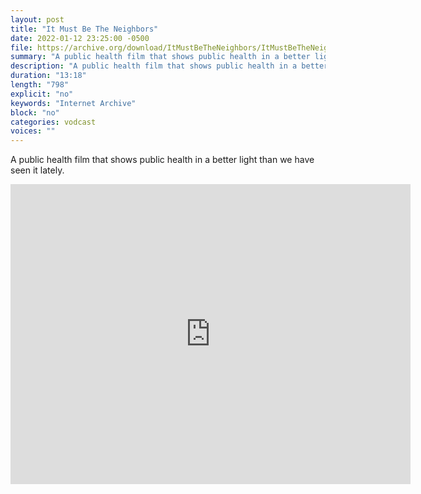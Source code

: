 ```yaml
---
layout: post
title: "It Must Be The Neighbors"
date: 2022-01-12 23:25:00 -0500
file: https://archive.org/download/ItMustBeTheNeighbors/ItMustBeTheNeighbors.m4v
summary: "A public health film that shows public health in a better light than we have seen it lately."
description: "A public health film that shows public health in a better light than we have seen it lately."
duration: "13:18"
length: "798"
explicit: "no" 
keywords: "Internet Archive"
block: "no" 
categories: vodcast
voices: ""
---
```


A public health film that shows public health in a better light than we have seen it lately.

<iframe src="https://archive.org/embed/ItMustBeTheNeighbors" width="640" height="480" frameborder="0" webkitallowfullscreen="true" mozallowfullscreen="true" allowfullscreen></iframe>

